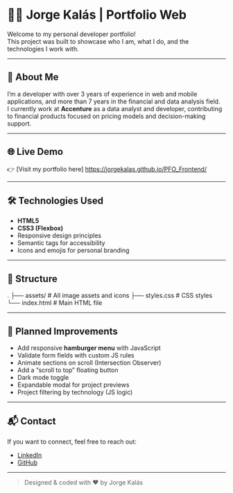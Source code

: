 # 👨‍💻 Jorge Kalás | Portfolio Web

Welcome to my personal developer portfolio!  
This project was built to showcase who I am, what I do, and the technologies I work with.

---

## 📌 About Me

I’m a developer with over 3 years of experience in web and mobile applications, and more than 7 years in the financial and data analysis field.  
I currently work at **Accenture** as a data analyst and developer, contributing to financial products focused on pricing models and decision-making support.

---

## 🌐 Live Demo

👉 [Visit my portfolio here] https://jorgekalas.github.io/PFO_Frontend/

---

## 🛠️ Technologies Used

- **HTML5**
- **CSS3 (Flexbox)**
- Responsive design principles
- Semantic tags for accessibility
- Icons and emojis for personal branding

---

## 📁 Structure

. ├── assets/ # All image assets and icons
├── styles.css # CSS styles
└── index.html # Main HTML file

---

## 🚀 Planned Improvements

- Add responsive **hamburger menu** with JavaScript
- Validate form fields with custom JS rules
- Animate sections on scroll (Intersection Observer)
- Add a “scroll to top” floating button
- Dark mode toggle
- Expandable modal for project previews
- Project filtering by technology (JS logic)

---

## 📬 Contact

If you want to connect, feel free to reach out:

- [LinkedIn](https://www.linkedin.com/in/jorgekalas)
- [GitHub](https://www.github.com/jorgekalas)

---

> Designed & coded with ❤️ by Jorge Kalás
